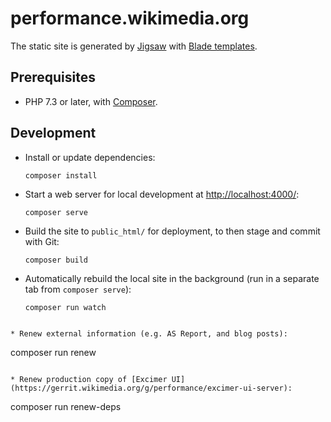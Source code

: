 # performance.wikimedia.org

The static site is generated by [Jigsaw](https://jigsaw.tighten.com/docs/building-and-previewing/) with [Blade templates](https://laravel.com/docs/9.x/blade).

## Prerequisites

* PHP 7.3 or later, with [Composer](https://getcomposer.org/).

## Development

* Install or update dependencies:
  ```
  composer install
  ```

* Start a web server for local development at <http://localhost:4000/>:
  ```
  composer serve
  ```

* Build the site to `public_html/` for deployment, to then stage and commit with Git:
  ```
  composer build
  ```

* Automatically rebuild the local site in the background (run in a separate tab
  from `composer serve`):
  ```
  composer run watch
```

* Renew external information (e.g. AS Report, and blog posts):
  ```
  composer run renew
  ```

* Renew production copy of [Excimer UI](https://gerrit.wikimedia.org/g/performance/excimer-ui-server):
  ```
  composer run renew-deps
  ```
